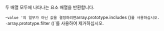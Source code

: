 두 배열 모두에 나타나는 요소 배열을 반환합니다.

-`value '의 일부가 아닌 값을 결정하려면`array.prototype.includes ()`를 사용하십시오.
-`array.prototype.filter ()`를 사용하여 제거하십시오.
